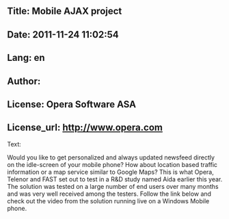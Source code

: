 Title: Mobile AJAX project
----
Date: 2011-11-24 11:02:54
----
Lang: en
----
Author: 
----
License: Opera Software ASA
----
License_url: http://www.opera.com
----
Text:

<p>
Would you like to get personalized and always updated newsfeed directly on the idle-screen of your mobile phone? How about location based traffic information or a map service similar to Google Maps? This is what Opera, Telenor and FAST set out to test in a R&amp;D study named Aida earlier this year. The solution was tested on a large number of end users over many months and was very well received among the testers. Follow the link below and check out the video from the solution running live on a Windows Mobile phone.
</p>

